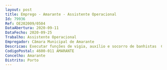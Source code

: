 ```yaml
--- 
layout: post
title: Emprego - Amarante - Assistente Operacional
Id: 79936
Ref: OE202009/0504
DataAbertura: 2020-09-11
DataFecho: 2020-09-25
Trabalho: Assistente Operacional
Empregador: Câmara Municipal de Amarante
Descricao: Executar funções de vigia, auxílio e socorro de banhistas  Conservar, limpar e fazer a manutenção do espaço físico
CodigoPostal: 4600-011 AMARANTE
Concelho: Amarante
Distrito: Porto
--- 
```

